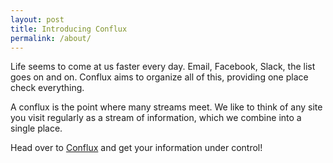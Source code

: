 ```yaml
---
layout: post
title: Introducing Conflux
permalink: /about/
---
```


Life seems to come at us faster every day. Email, Facebook, Slack, the list goes on and on. Conflux aims to organize all of this, providing one place check everything.

A conflux is the point where many streams meet. We like to think of any site you visit regularly as a stream of information, which we combine into a single place.

Head over to [Conflux](https://conflux.best) and get your information under control!
